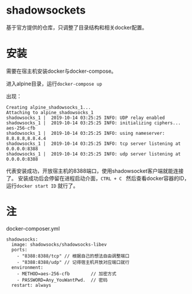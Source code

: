 # shadowsockets
基于官方提供的仓库，只调整了目录结构和相关docker配置。

# 安装
需要在宿主机安装docker与docker-compose。

进入alpine目录，运行```docker-compose up```

出现：
```
Creating alpine_shadowsocks_1...
Attaching to alpine_shadowsocks_1
shadowsocks_1 |  2019-10-14 03:25:25 INFO: UDP relay enabled
shadowsocks_1 |  2019-10-14 03:25:25 INFO: initializing ciphers... aes-256-cfb
shadowsocks_1 |  2019-10-14 03:25:25 INFO: using nameserver: 8.8.8.8,8.8.4.4
shadowsocks_1 |  2019-10-14 03:25:25 INFO: tcp server listening at 0.0.0.0:8388
shadowsocks_1 |  2019-10-14 03:25:25 INFO: udp server listening at 0.0.0.0:8388
```
代表安装成功，开放宿主机的8388端口，使用shadowsocket客户端就能连接了。
安装成功后会停留在进程启动介面，```CTRL + C ``` 然后查看docker容器的ID，运行```docker start ID``` 就行了。

# 注
docker-composer.yml
```
shadowsocks:
  image: shadowsocks/shadowsocks-libev
  ports:
    - "8388:8388/tcp" // 根据自己的想法自由调整端口
    - "8388:8388/udp" // 记得宿主机开放对应端口就行
  environment:
    - METHOD=aes-256-cfb        // 加密方式
    - PASSWORD=Any_YouWantPwd.  // 密码
  restart: always
```
